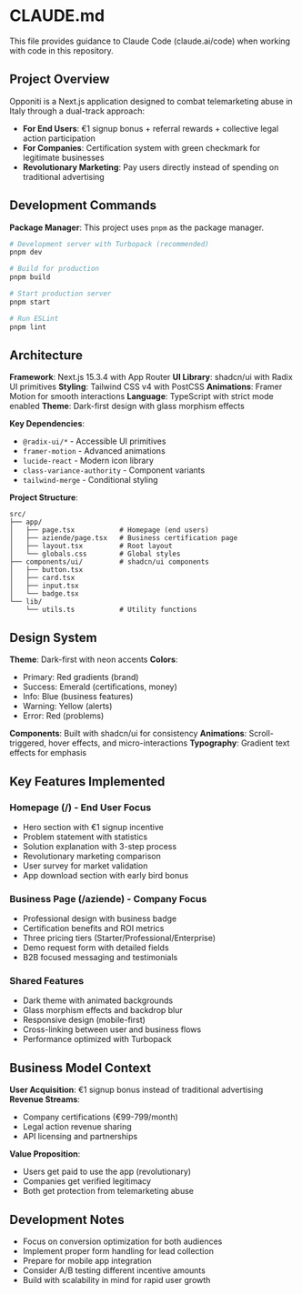 # CLAUDE.md

This file provides guidance to Claude Code (claude.ai/code) when working with code in this repository.

## Project Overview

Opponiti is a Next.js application designed to combat telemarketing abuse in Italy through a dual-track approach:
- **For End Users**: €1 signup bonus + referral rewards + collective legal action participation
- **For Companies**: Certification system with green checkmark for legitimate businesses
- **Revolutionary Marketing**: Pay users directly instead of spending on traditional advertising

## Development Commands

**Package Manager**: This project uses `pnpm` as the package manager.

```bash
# Development server with Turbopack (recommended)
pnpm dev

# Build for production
pnpm build

# Start production server
pnpm start

# Run ESLint
pnpm lint
```

## Architecture

**Framework**: Next.js 15.3.4 with App Router
**UI Library**: shadcn/ui with Radix UI primitives
**Styling**: Tailwind CSS v4 with PostCSS
**Animations**: Framer Motion for smooth interactions
**Language**: TypeScript with strict mode enabled
**Theme**: Dark-first design with glass morphism effects

**Key Dependencies**:
- `@radix-ui/*` - Accessible UI primitives
- `framer-motion` - Advanced animations
- `lucide-react` - Modern icon library
- `class-variance-authority` - Component variants
- `tailwind-merge` - Conditional styling

**Project Structure**:
```
src/
├── app/
│   ├── page.tsx           # Homepage (end users)
│   ├── aziende/page.tsx   # Business certification page
│   ├── layout.tsx         # Root layout
│   └── globals.css        # Global styles
├── components/ui/         # shadcn/ui components
│   ├── button.tsx
│   ├── card.tsx
│   ├── input.tsx
│   └── badge.tsx
└── lib/
    └── utils.ts           # Utility functions
```

## Design System

**Theme**: Dark-first with neon accents
**Colors**: 
- Primary: Red gradients (brand)
- Success: Emerald (certifications, money)
- Info: Blue (business features)
- Warning: Yellow (alerts)
- Error: Red (problems)

**Components**: Built with shadcn/ui for consistency
**Animations**: Scroll-triggered, hover effects, and micro-interactions
**Typography**: Gradient text effects for emphasis

## Key Features Implemented

### Homepage (/) - End User Focus
- Hero section with €1 signup incentive
- Problem statement with statistics
- Solution explanation with 3-step process
- Revolutionary marketing comparison
- User survey for market validation
- App download section with early bird bonus

### Business Page (/aziende) - Company Focus  
- Professional design with business badge
- Certification benefits and ROI metrics
- Three pricing tiers (Starter/Professional/Enterprise)
- Demo request form with detailed fields
- B2B focused messaging and testimonials

### Shared Features
- Dark theme with animated backgrounds
- Glass morphism effects and backdrop blur
- Responsive design (mobile-first)
- Cross-linking between user and business flows
- Performance optimized with Turbopack

## Business Model Context

**User Acquisition**: €1 signup bonus instead of traditional advertising
**Revenue Streams**: 
- Company certifications (€99-799/month)
- Legal action revenue sharing
- API licensing and partnerships

**Value Proposition**:
- Users get paid to use the app (revolutionary)
- Companies get verified legitimacy 
- Both get protection from telemarketing abuse

## Development Notes

- Focus on conversion optimization for both audiences
- Implement proper form handling for lead collection
- Prepare for mobile app integration
- Consider A/B testing different incentive amounts
- Build with scalability in mind for rapid user growth